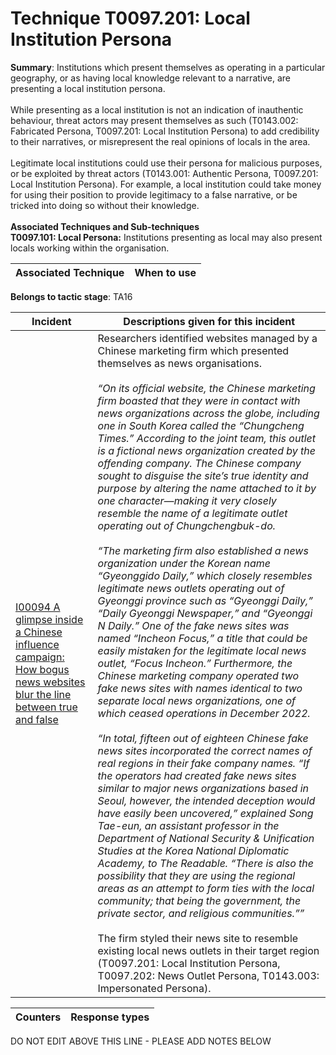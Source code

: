 # Technique T0097.201: Local Institution Persona

**Summary**: Institutions which present themselves as operating in a particular geography, or as having local knowledge relevant to a narrative, are presenting a local institution persona.<br><br> While presenting as a local institution is not an indication of inauthentic behaviour, threat actors may present themselves as such (T0143.002: Fabricated Persona, T0097.201: Local Institution Persona) to add credibility to their narratives, or misrepresent the real opinions of locals in the area.<br><br> Legitimate local institutions could use their persona for malicious purposes, or be exploited by threat actors (T0143.001: Authentic Persona, T0097.201: Local Institution Persona). For example, a local institution could take money for using their position to provide legitimacy to a false narrative, or be tricked into doing so without their knowledge.<br><br> <b>Associated Techniques and Sub-techniques</b><br> <b>T0097.101: Local Persona:</b> Institutions presenting as local may also present locals working within the organisation.


| Associated Technique | When to use |
| --------- | ------------------------- |


**Belongs to tactic stage**: TA16


| Incident | Descriptions given for this incident |
| -------- | -------------------- |
| [I00094 A glimpse inside a Chinese influence campaign: How bogus news websites blur the line between true and false](../../generated_pages/incidents/I00094.md) | Researchers identified websites managed by a Chinese marketing firm which presented themselves as news organisations.<br><br> <i>“On its official website, the Chinese marketing firm boasted that they were in contact with news organizations across the globe, including one in South Korea called the “Chungcheng Times.” According to the joint team, this outlet is a fictional news organization created by the offending company. The Chinese company sought to disguise the site’s true identity and purpose by altering the name attached to it by one character—making it very closely resemble the name of a legitimate outlet operating out of Chungchengbuk-do.<br><br> “The marketing firm also established a news organization under the Korean name “Gyeonggido Daily,” which closely resembles legitimate news outlets operating out of Gyeonggi province such as “Gyeonggi Daily,” “Daily Gyeonggi Newspaper,” and “Gyeonggi N Daily.” One of the fake news sites was named “Incheon Focus,” a title that could be easily mistaken for the legitimate local news outlet, “Focus Incheon.” Furthermore, the Chinese marketing company operated two fake news sites with names identical to two separate local news organizations, one of which ceased operations in December 2022.<br><br> “In total, fifteen out of eighteen Chinese fake news sites incorporated the correct names of real regions in their fake company names. “If the operators had created fake news sites similar to major news organizations based in Seoul, however, the intended deception would have easily been uncovered,” explained Song Tae-eun, an assistant professor in the Department of National Security & Unification Studies at the Korea National Diplomatic Academy, to The Readable. “There is also the possibility that they are using the regional areas as an attempt to form ties with the local community; that being the government, the private sector, and religious communities.””</i><br><br> The firm styled their news site to resemble existing local news outlets in their target region (T0097.201: Local Institution Persona, T0097.202: News Outlet Persona, T0143.003: Impersonated Persona). |



| Counters | Response types |
| -------- | -------------- |


DO NOT EDIT ABOVE THIS LINE - PLEASE ADD NOTES BELOW